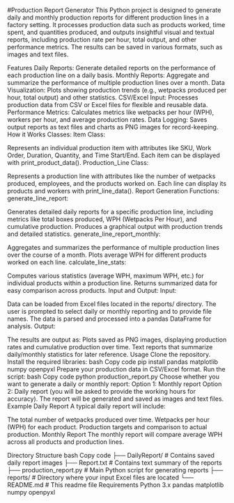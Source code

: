 #Production Report Generator
This Python project is designed to generate daily and monthly production reports for different production lines in a factory setting. It processes production data such as products worked, time spent, and quantities produced, and outputs insightful visual and textual reports, including production rate per hour, total output, and other performance metrics. The results can be saved in various formats, such as images and text files.

Features
Daily Reports: Generate detailed reports on the performance of each production line on a daily basis.
Monthly Reports: Aggregate and summarize the performance of multiple production lines over a month.
Data Visualization: Plots showing production trends (e.g., wetpacks produced per hour, total output) and other statistics.
CSV/Excel Input: Processes production data from CSV or Excel files for flexible and reusable data.
Performance Metrics: Calculates metrics like wetpacks per hour (WPH), workers per hour, and average production rates.
Data Logging: Saves output reports as text files and charts as PNG images for record-keeping.
How it Works
Classes:
Item Class:

Represents an individual production item with attributes like SKU, Work Order, Duration, Quantity, and Time Start/End.
Each item can be displayed with print_product_data().
Production_Line Class:

Represents a production line with attributes like the number of wetpacks produced, employees, and the products worked on.
Each line can display its products and workers with print_line_data().
Report Generation Functions:
generate_line_report:

Generates detailed daily reports for a specific production line, including metrics like total boxes produced, WPH (Wetpacks Per Hour), and cumulative production.
Produces a graphical output with production trends and detailed statistics.
generate_line_report_monthly:

Aggregates and summarizes the performance of multiple production lines over the course of a month.
Plots average WPH for different products worked on each line.
calculate_line_stats:

Computes various statistics (average WPH, maximum WPH, etc.) for individual products within a production line.
Returns summarized data for easy comparison across products.
Input and Output:
Input:

Data can be loaded from Excel files located in the reports/ directory. The user is prompted to select daily or monthly reporting and to provide file names.
The data is parsed and processed into a pandas DataFrame for analysis.
Output:

The results are output as:
Plots saved as PNG images, displaying production rates and cumulative production over time.
Text reports that summarize daily/monthly statistics for later reference.
Usage
Clone the repository.
Install the required libraries:
bash
Copy code
pip install pandas matplotlib numpy openpyxl
Prepare your production data in CSV/Excel format.
Run the script:
bash
Copy code
python production_report.py
Choose whether you want to generate a daily or monthly report:
Option 1: Monthly report
Option 2: Daily report (you will be asked to provide the working hours for accuracy).
The report will be generated and saved as images and text files.
Example
Daily Report
A typical daily report will include:

The total number of wetpacks produced over time.
Wetpacks per hour (WPH) for each product.
Production targets and comparison to actual production.
Monthly Report
The monthly report will compare average WPH across all products and production lines.

Directory Structure
bash
Copy code
├── DailyReport/          # Contains saved daily report images
├── Report.txt            # Contains text summary of the reports
├── production_report.py   # Main Python script for generating reports
├── reports/              # Directory where your input Excel files are located
└── README.md             # This readme file
Requirements
Python 3.x
pandas
matplotlib
numpy
openpyxl

